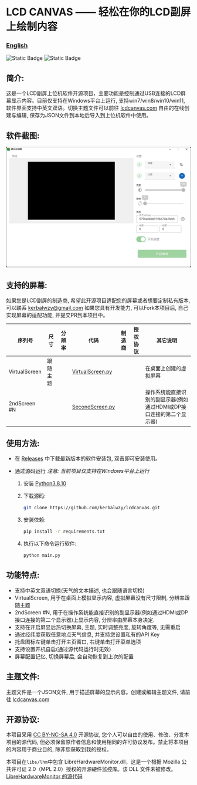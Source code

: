 # LCD CANVAS —— 轻松在你的LCD副屏上绘制内容

### [English](./README_en.md)

![Static Badge](https://img.shields.io/badge/Python-3.8.10-blue?style=for-the-badge)
![Static Badge](https://img.shields.io/badge/Windows-7/10/11-blue?style=for-the-badge)

## 简介:

这是一个LCD副屏上位机软件开源项目，主要功能是控制通过USB连接的LCD屏幕显示内容。目前仅支持在Windows平台上运行, 支持win7/win8/win10/win11, 软件界面支持中英文双语。切换主题文件可以前往
<a href="https://lcdcanvas.com/themeeditor" target="_blank">lcdcanvas.com</a>
自由的在线创建与编辑, 保存为JSON文件到本地后导入到上位机软件中使用。

## 软件截图:

<img src="./doc/asset/monitor_zh.jpg">

## 支持的屏幕:

如果您是LCD副屏的制造商, 希望此开源项目适配您的屏幕或者想要定制私有版本, 可以联系
<a href="mailto:kerbalwzy@gmail.com?subject=LCDCANVS定制开发" target="_blank">kerbalwzy@gmail.com</a>
如果您具有开发能力, 可以Fork本项目后, 自己实现屏幕的适配功能, 并提交PR到本项目中。

| 序列号 | 尺寸 | 分辨率 | 代码 | 制造商 | 授权协议 | 其它说明 |
| --- | --- | --- | --- | --- | --- | --- |
| VirtualScreen | 跟随主题 | | [VirtualScreen.py](./libs/lcds/VirtualScreen.py) | | | 在桌面上创建的虚拟屏幕
| 2ndScreen #N | | | [SecondScreen.py](./libs/lcds/SecondScreen.py)| | | 操作系统能直接识别的副显示器(例如通过HDMI或DP接口连接的第二个显示器) |


## 使用方法:

- 在
  <a href="https://github.com/kerbalwzy/lcdcanvas/releases" target="_blank">Releases</a>
  中下载最新版本的软件安装包, 双击即可安装使用。

- 通过源码运行 *注意: 当前项目仅支持在Windows平台上运行*
  1. 安装
    <a href="https://www.python.org/downloads/release/python-3810/" target="_blank">Python3.8.10</a>
   
  2. 下载源码:
     ```bash
     git clone https://github.com/kerbalwzy/lcdcanvas.git
     ```     
   
  3. 安装依赖:
     ```bash
     pip install -r requirements.txt
     ```
  
  4. 执行以下命令运行软件:
     ```bash
     python main.py
     ```

## 功能特点:

- 支持中英文双语切换(天气的文本描述, 也会跟随语言切换)
- VirtualScreen, 用于在桌面上模拟显示内容, 虚拟屏幕没有尺寸限制, 分辨率跟随主题
- 2ndScreen #N, 用于在操作系统能直接识别的副显示器(例如通过HDMI或DP接口连接的第二个显示器)上显示内容, 分辨率由屏幕本身决定.
- 支持在开启屏显后热切换屏幕, 主题, 实时调整亮度, 旋转角度等, 无需重启
- 通过经纬度获取任意地点天气信息, 并支持您设置私有的API Key
- 托盘图标左键单击打开主页窗口, 右键单击打开菜单选项
- 支持设置开机自启(通过源代码运行时无效)
- 屏幕配置记忆, 切换屏幕后, 会自动恢复到上次的配置

## 主题文件:

主题文件是一个JSON文件, 用于描述屏幕的显示内容。创建或编辑主题文件, 请前往
<a href="https://lcdcanvas.com/themeeditor" target="_blank">lcdcanvas.com</a>

## 开源协议:

本项目采用
<a href="https://creativecommons.org/licenses/by-nc-sa/4.0/legalcode" target="_blank">CC BY-NC-SA 4.0</a>
开源协议, 您个人可以自由的使用、修改、分发本项目的源代码, 但必须保留原作者信息和使用相同的许可协议发布。禁止将本项目的内容用于商业目的, 除非您获取到我的授权。

本项目在```libs/lhm```中包含 LibreHardwareMonitor.dll，这是一个根据 Mozilla 公共许可证 2.0（MPL 2.0）授权的开源硬件监控库。该 DLL 文件未被修改。
<a href="https://github.com/LibreHardwareMonitor/LibreHardwareMonitor" target="_blank">LibreHardwareMonitor 的源代码</a>

